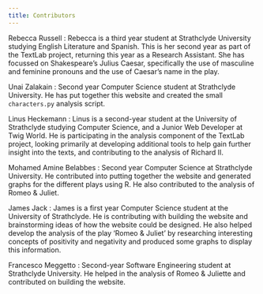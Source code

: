 ```yaml
---
title: Contributors
---
```


Rebecca Russell
: Rebecca is a third year student at Strathclyde University studying English
Literature and Spanish. This is her second year as part of the TextLab project,
returning this year as a Research Assistant. She has focussed on Shakespeare’s
Julius Caesar, specifically the use of masculine and feminine pronouns and the
use of Caesar’s name in the play.

Unai Zalakain
: Second year Computer Science student at Strathclyde University. He has put
together this website and created the small `characters.py` analysis script.

Linus Heckemann
: Linus is a second-year student at the University of Strathclyde studying
Computer Science, and a Junior Web Developer at Twig World. He is participating
in the analysis component of the TextLab project, looking primarily at developing
additional tools to help gain further insight into the texts, and contributing
to the analysis of Richard II.

Mohamed Amine Belabbes
: Second year Computer Science at Strathclyde University. He contributed
into putting together the website and generated graphs for the different plays
using R. He also contributed to the analysis of Romeo & Juliet.

James Jack
: James is a first year Computer Science student at the University of Strathclyde. He is contributing with building the website and brainstorming ideas of how the website could be designed. He also helped develop the analysis of the play ‘Romeo & Juliet’ by researching interesting concepts of positivity and negativity and produced some graphs to display this information.

Francesco Meggetto
: Second-year Software Engineering student at Strathclyde University. He helped in the analysis of Romeo & Juliette and contributed on building the website. 
